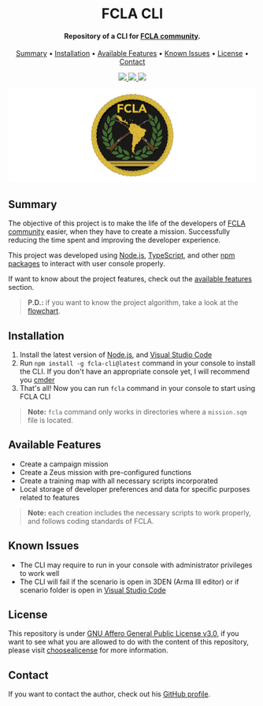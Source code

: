 <h1 align="center">
    FCLA CLI
</h1>

<h4 align="center">
    Repository of a CLI for <a href="https://arma3clanfcla.wixsite.com/fcla" target="_blank">FCLA community<a>.
</h4>

<p align="center">
    <a href="#----summary">Summary</a> •
    <a href="#----installation">Installation</a> •
    <a href="#----available-features">Available Features</a> •
    <a href="#----known-issues">Known Issues</a> •
    <a href="#----license">License</a> •
    <a href="#----contact">Contact</a>
</p>

<p align="center">
    <a href="https://www.npmjs.com/package/fcla-cli">
        <img src="https://badgen.net/static/npm/v1.0.0/blue">
    </a>
    <a href="./LICENSE">
        <img src="https://badgen.net/static/license/AGPLv3/blue">
    </a>
    <a href="./README.es-419.md">
        <img src="https://badgen.net/static/lang/spanish/purple">
    </a>
</p>

<p align="center">
    <img src="./.github/fcla-logo.png" width="625">
</p>

<h2>
    Summary
</h2>
<p>
    The objective of this project is to make the life of the developers of <a href="https://arma3clanfcla.wixsite.com/fcla" target="_blank">FCLA community<a> easier, when they have to create a mission. Successfully reducing the time spent and improving the developer experience.
</p>
<p>
    This project was developed using <a href="https://nodejs.org/" target="_blank">Node.js<a>, <a href="https://www.typescriptlang.org/" target="_blank">TypeScript<a>, and other <a href="./package.json" target="_blank">npm packages<a> to interact with user console properly.
</p>
<p>
    If want to know about the project features, check out the <a href="#----available-features">available features</a> section.
</p>

> **P.D.:** if you want to know the project algorithm, take a look at the <a href="./docs/flowchart.png">flowchart</a>.

<h2>
    Installation
</h2>
<ol>
    <li>Install the latest version of <a href="https://nodejs.org/" target="_blank">Node.js<a>, and <a href="https://code.visualstudio.com/" target="_blank">Visual Studio Code</a></li>
    <li>Run <code>npm install -g fcla-cli@latest</code> command in your console to install the CLI. If you don't have an appropriate console yet, I will recommend you <a href="https://cmder.app/" target="_blank">cmder<a></li>
    <li>That's all! Now you can run <code>fcla</code> command in your console to start using FCLA CLI</li>
</ol>

> **Note:** `fcla` command only works in directories where a `mission.sqm` file is located.

<h2>
    Available Features
</h2>
<ul>
    <li>Create a campaign mission</li>
    <li>Create a Zeus mission with pre-configured functions</li>
    <li>Create a training map with all necessary scripts incorporated</li>
    <li>Local storage of developer preferences and data for specific purposes related to features</li>
</ul>

> **Note:** each creation includes the necessary scripts to work properly, and follows coding standards of FCLA.

<h2>
    Known Issues
</h2>
<ul>
    <li>The CLI may require to run in your console with administrator privileges to work well</li>
    <li>The CLI will fail if the scenario is open in 3DEN (Arma III editor) or if scenario folder is open in <a href="https://code.visualstudio.com/" target="_blank">Visual Studio Code</a></li>
</ul>

<h2>
    License
</h2>
<p>
    This repository is under <a href="./LICENSE" target="_blank">GNU Affero General Public License v3.0</a>, if you want to see what you are allowed to do with the content of this repository, please visit <a href="https://choosealicense.com/licenses/" target="_blank">choosealicense</a> for more information.
</p>

<h2>
    Contact
</h1>
<p>
    If you want to contact the author, check out his <a href="https://github.com/hozlucas28" target="_blank">GitHub profile</a>.
</p>
